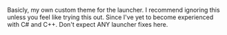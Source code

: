 Basicly, my own custom theme for the launcher.
I recommend ignoring this unless you feel like trying this out.
Since I've yet to become experienced with C# and C++. Don't expect ANY launcher fixes here.
